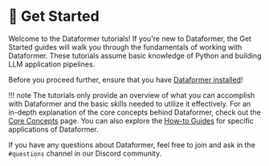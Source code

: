 # 🚀 Get Started

Welcome to the Dataformer tutorials! If you're new to Dataformer, the Get Started guides will walk you through the fundamentals of working with Dataformer. These tutorials assume basic knowledge of Python and building LLM application pipelines. 

Before you proceed further, ensure that you have [Dataformer installed](./install.md)!

!!! note
    The tutorials only provide an overview of what you can accomplish with Dataformer and the basic skills needed to utilize it effectively. For an in-depth explanation of the core concepts behind Dataformer, check out the [Core Concepts](../concepts/index.md) page. You can also explore the [How-to Guides](../howtos/index.md) for specific applications of Dataformer.

If you have any questions about Dataformer, feel free to join and ask in the `#questions` channel in our Discord community.
